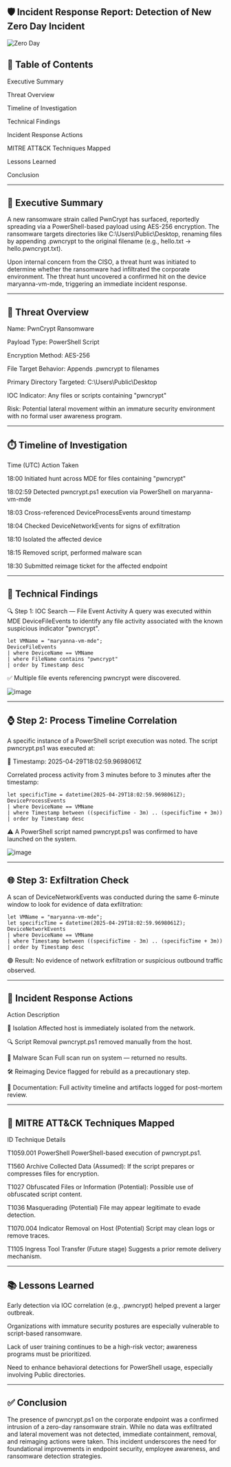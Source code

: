 ## **🛡️ Incident Response Report: Detection of New Zero Day Incident**

![Zero Day](https://github.com/user-attachments/assets/933cf0ce-9f26-44c2-ad32-d0aec8c70bf6)

## **📑 Table of Contents**
Executive Summary

Threat Overview

Timeline of Investigation

Technical Findings

Incident Response Actions

MITRE ATT&CK Techniques Mapped

Lessons Learned

Conclusion
____

## **📌 Executive Summary**
A new ransomware strain called PwnCrypt has surfaced, reportedly spreading via a PowerShell-based payload using AES-256 encryption. The ransomware targets directories like C:\Users\Public\Desktop, renaming files by appending .pwncrypt to the original filename (e.g., hello.txt → hello.pwncrypt.txt).

Upon internal concern from the CISO, a threat hunt was initiated to determine whether the ransomware had infiltrated the corporate environment. The threat hunt uncovered a confirmed hit on the device maryanna-vm-mde, triggering an immediate incident response.
____

## **🧠 Threat Overview**
Name: PwnCrypt Ransomware

Payload Type: PowerShell Script

Encryption Method: AES-256

File Target Behavior: Appends .pwncrypt to filenames

Primary Directory Targeted: C:\Users\Public\Desktop

IOC Indicator: Any files or scripts containing "pwncrypt"

Risk: Potential lateral movement within an immature security environment with no formal user awareness program.
____

## **⏱️ Timeline of Investigation**
Time (UTC)	Action Taken

18:00	Initiated hunt across MDE for files containing "pwncrypt"

18:02:59	Detected pwncrypt.ps1 execution via PowerShell on maryanna-vm-mde

18:03	Cross-referenced DeviceProcessEvents around timestamp

18:04	Checked DeviceNetworkEvents for signs of exfiltration

18:10	Isolated the affected device

18:15	Removed script, performed malware scan

18:30	Submitted reimage ticket for the affected endpoint
____

## **🔎 Technical Findings**
🔍 Step 1: IOC Search — File Event Activity
A query was executed within MDE DeviceFileEvents to identify any file activity associated with the known suspicious indicator "pwncrypt".

```
let VMName = "maryanna-vm-mde";
DeviceFileEvents
| where DeviceName == VMName
| where FileName contains "pwncrypt"
| order by Timestamp desc
```
✅ Multiple file events referencing pwncrypt were discovered.

![image](https://github.com/user-attachments/assets/b1c7338b-f61b-4837-8d84-98e33975387e)

____

## **⌚ Step 2: Process Timeline Correlation**
A specific instance of a PowerShell script execution was noted. The script pwncrypt.ps1 was executed at:

📌 Timestamp: 2025-04-29T18:02:59.9698061Z

Correlated process activity from 3 minutes before to 3 minutes after the timestamp:

```
let specificTime = datetime(2025-04-29T18:02:59.9698061Z);
DeviceProcessEvents
| where DeviceName == VMName
| where Timestamp between ((specificTime - 3m) .. (specificTime + 3m))
| order by Timestamp desc
```
⚠️ A PowerShell script named pwncrypt.ps1 was confirmed to have launched on the system.

![image](https://github.com/user-attachments/assets/9b5e802e-aaa9-49c4-969f-7ad84f720c06)
____

## **🌐 Step 3: Exfiltration Check**
A scan of DeviceNetworkEvents was conducted during the same 6-minute window to look for evidence of data exfiltration:

```
let VMName = "maryanna-vm-mde";
let specificTime = datetime(2025-04-29T18:02:59.9698061Z);
DeviceNetworkEvents
| where DeviceName == VMName
| where Timestamp between ((specificTime - 3m) .. (specificTime + 3m))
| order by Timestamp desc
```
🟢 Result: No evidence of network exfiltration or suspicious outbound traffic observed.
_____

## **🚨 Incident Response Actions**
Action	Description

🛑 Isolation	Affected host is immediately isolated from the network.

🔍 Script Removal	pwncrypt.ps1 removed manually from the host.

🧪 Malware Scan	Full scan run on system — returned no results.

🛠️ Reimaging	Device flagged for rebuild as a precautionary step.

📝 Documentation: Full activity timeline and artifacts logged for post-mortem review.
____

## **🎯 MITRE ATT&CK Techniques Mapped**
ID	Technique	Details

T1059.001	PowerShell	PowerShell-based execution of pwncrypt.ps1.

T1560	Archive Collected Data (Assumed): If the script prepares or compresses files for encryption.

T1027	Obfuscated Files or Information (Potential): Possible use of obfuscated script content.

T1036	Masquerading (Potential)	File may appear legitimate to evade detection.

T1070.004	Indicator Removal on Host (Potential)	Script may clean logs or remove traces.

T1105	Ingress Tool Transfer (Future stage)	Suggests a prior remote delivery mechanism.
____

## **📚 Lessons Learned**
Early detection via IOC correlation (e.g., .pwncrypt) helped prevent a larger outbreak.

Organizations with immature security postures are especially vulnerable to script-based ransomware.

Lack of user training continues to be a high-risk vector; awareness programs must be prioritized.

Need to enhance behavioral detections for PowerShell usage, especially involving Public directories.
____

## **✅ Conclusion**
The presence of pwncrypt.ps1 on the corporate endpoint was a confirmed intrusion of a zero-day ransomware strain. While no data was exfiltrated and lateral movement was not detected, immediate containment, removal, and reimaging actions were taken. This incident underscores the need for foundational improvements in endpoint security, employee awareness, and ransomware detection strategies.

